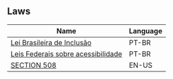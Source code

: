 
## Laws

| Name | Language |
| --- | --- |
|[Lei Brasileira de Inclusão](http://maragabrilli.com.br/wp-content/uploads/2016/03/Guia-sobre-a-LBI-digital.pdf)| PT-BR
|[Leis Federais sobre acessibilidade](http://mwpt.com.br/acessibilidade-digital/leis-federais-sobre-acessibilidade-na-web/)| PT-BR
|[SECTION 508](https://www.section508.gov/)| EN-US
